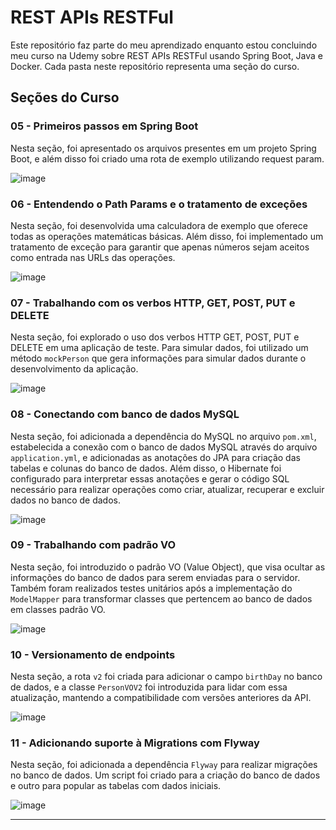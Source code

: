 # REST APIs RESTFul

Este repositório faz parte do meu aprendizado enquanto estou concluindo meu curso na Udemy sobre REST APIs RESTFul usando Spring Boot, Java e Docker. Cada pasta neste repositório representa uma seção do curso.

## Seções do Curso

### 05 - Primeiros passos em Spring Boot
Nesta seção, foi apresentado os arquivos presentes em um projeto Spring Boot, e além disso foi criado uma rota de exemplo utilizando request param.

![image](https://github.com/LeonardoScatolin/rest_with_spring_boot_and_java/assets/122055877/536caf19-91a4-48d1-8e0b-a5df1cd76af1)


### 06 - Entendendo o Path Params e o tratamento de exceções
Nesta seção, foi desenvolvida uma calculadora de exemplo que oferece todas as operações matemáticas básicas. Além disso, foi implementado um tratamento de exceção para garantir que apenas números sejam aceitos como entrada nas URLs das operações.

![image](https://github.com/LeonardoScatolin/rest_with_spring_boot_and_java/assets/122055877/c87bb862-555a-4044-9b6b-3c4847036fda)

### 07 - Trabalhando com os verbos HTTP, GET, POST, PUT e DELETE
Nesta seção, foi explorado o uso dos verbos HTTP GET, POST, PUT e DELETE em uma aplicação de teste. Para simular dados, foi utilizado um método `mockPerson` que gera informações para simular dados durante o desenvolvimento da aplicação.

![image](https://github.com/LeonardoScatolin/rest_with_spring_boot_and_java/assets/122055877/b2b7390c-d4a6-4c3c-a9f8-2038292f640b)

### 08 - Conectando com banco de dados MySQL
Nesta seção, foi adicionada a dependência do MySQL no arquivo `pom.xml`, estabelecida a conexão com o banco de dados MySQL através do arquivo `application.yml`, e adicionadas as anotações do JPA para criação das tabelas e colunas do banco de dados. Além disso, o Hibernate foi configurado para interpretar essas anotações e gerar o código SQL necessário para realizar operações como criar, atualizar, recuperar e excluir dados no banco de dados.

![image](https://github.com/LeonardoScatolin/rest_with_spring_boot_and_java/assets/122055877/35310ba3-b58d-4cfd-94de-9ee0fa257365)

### 09 - Trabalhando com padrão VO
Nesta seção, foi introduzido o padrão VO (Value Object), que visa ocultar as informações do banco de dados para serem enviadas para o servidor. Também foram realizados testes unitários após a implementação do `ModelMapper` para transformar classes que pertencem ao banco de dados em classes padrão VO.

![image](https://github.com/LeonardoScatolin/rest_with_spring_boot_and_java/assets/122055877/dba4a8f6-69e0-4b5f-a9b0-0a8c01f531a0)

### 10 - Versionamento de endpoints
Nesta seção, a rota `v2` foi criada para adicionar o campo `birthDay` no banco de dados, e a classe `PersonVOV2` foi introduzida para lidar com essa atualização, mantendo a compatibilidade com versões anteriores da API.

![image](https://github.com/LeonardoScatolin/rest_with_spring_boot_and_java/assets/122055877/a5e6cbec-fa2f-4a45-a5b6-b06eae0298e2)

### 11 - Adicionando suporte à Migrations com Flyway
Nesta seção, foi adicionada a dependência `Flyway` para realizar migrações no banco de dados. Um script foi criado para a criação do banco de dados e outro para popular as tabelas com dados iniciais.

![image](https://github.com/LeonardoScatolin/rest_with_spring_boot_and_java/assets/122055877/f0b2610a-9668-4a93-ac69-58b26eaa4d71)


---

